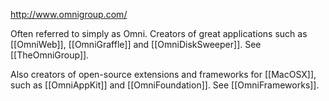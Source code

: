 http://www.omnigroup.com/

Often referred to simply as Omni. Creators of great applications such as [[OmniWeb]], [[OmniGraffle]] and [[OmniDiskSweeper]]. See [[TheOmniGroup]].

Also creators of open-source extensions and frameworks for [[MacOSX]], such as [[OmniAppKit]] and [[OmniFoundation]]. See [[OmniFrameworks]].